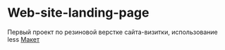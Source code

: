 # Web-site-landing-page
Первый проект по резиновой верстке сайта-визитки, использование less 
[Макет](https://github.com/antonkapustin/Web-site-landing-page/raw/main/assets/bc781c162af2f5dd62547982775ed21f.webp)
